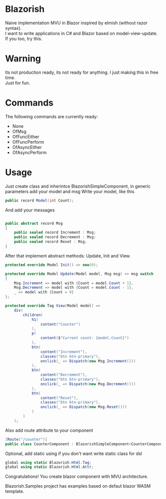 # Blazorish
Naive implementation MVU in Blazor inspired by elmish (without razor syntax). <br />
I want to write applications in C# and Blazor based on model-view-update. If you too, try this. 
# Warning
Its not production ready, its not ready for anything. I just making this in free time. <br /> 
Just for fun.
# Commands 
The following commands are currently ready:
* None
* OfMsg
* OfFuncEither
* OfFuncPerform
* OfAsyncEither
* OfAsyncPerform
# Usage
Just create class and inherintce BlazorishSimpleComponent, in generic parameters add your model and msg 
Write your model, like this
```csharp
public record Model(int Count);
```
And add your messages 
```csharp

public abstract record Msg
{
    public sealed record Increment : Msg;
    public sealed record Decrement : Msg;
    public sealed record Reset : Msg;
}
```
After that implement abstract methods: Update, Init and View. 
```csharp
protected override Model Init() => new(0);

protected override Model Update(Model model, Msg msg) => msg switch
{
    Msg.Increment => model with {Count = model.Count + 1},
    Msg.Decrement => model with {Count = model.Count - 1},
    _ => model with {Count = 0}
};

protected override Tag View(Model model) =>
    div(
        children(
            h1(
                content("Counter")
            ),
            p(
                content($"Current count: {model.Count}")
            ),
            btn(
                content("Increment"),
                classes("btn btn-primary"),
                onclick(_ => Dispatch(new Msg.Increment()))
            ),
            btn(
                content("Decrement"),
                classes("btn btn-primary"),
                onclick(_ => Dispatch(new Msg.Decrement()))
            ),
            btn(
                content("Reset"),
                classes("btn btn-primary"),
                onclick(_ => Dispatch(new Msg.Reset()))
            )
        )
    );
```
Also add route attribute to your component
```csharp
[Route("/counter")]
public class CounterComponent : BlazorishSimpleComponent<CounterComponent.Model, CounterComponent.Msg>
```
Optional, add static using if you don't want write static class for dsl
```csharp
global using static Blazorish.Html.Tag;
global using static Blazorish.Html.Attr;
```
Congratulations! You create blazor component with MVU architecture.

Blazorish.Samples project has examples based on defaut blazor WASM template.
